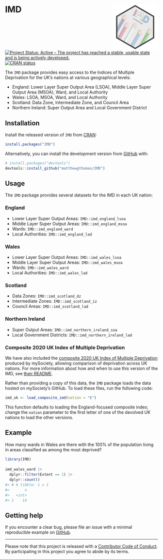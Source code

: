 
<!-- README.md is generated from README.Rmd. Please edit that file -->

# IMD <img src='man/figures/logo.png' align="right" height="150" /></a>

<!-- badges: start -->

[![Project Status: Active – The project has reached a stable, usable
state and is being actively
developed.](https://www.repostatus.org/badges/latest/active.svg)](https://www.repostatus.org/#active)
[![CRAN
status](https://www.r-pkg.org/badges/version/IMD)](https://cran.r-project.org/package=IMD)
<!-- badges: end -->

The `IMD` package provides easy access to the Indices of Multiple
Deprivation for the UK’s nations at various geographical levels:

-   England: Lower Layer Super Output Area (LSOA), Middle Layer Super
    Output Area (MSOA), Ward, and Local Authority
-   Wales: LSOA, MSOA, Ward, and Local Authority
-   Scotland: Data Zone, Intermediate Zone, and Council Area
-   Northern Ireland: Super Output Area and Local Government District

## Installation

Install the released version of `IMD` from
[CRAN](https://cran.r-project.org/package=IMD):

``` r
install.packages("IMD")
```

Alternatively, you can install the development version from
[GitHub](https://github.com/) with:

``` r
# install.packages("devtools")
devtools::install_github("matthewgthomas/IMD")
```

## Usage

The `IMD` package provides several datasets for the IMD in each UK
nation:

### England

-   Lower Layer Super Output Areas: `IMD::imd_england_lsoa`
-   Middle Layer Super Output Areas: `IMD::imd_england_msoa`
-   Wards: `IMD::imd_england_ward`
-   Local Authorities: `IMD::imd_england_lad`

### Wales

-   Lower Layer Super Output Areas: `IMD::imd_wales_lsoa`
-   Middle Layer Super Output Areas: `IMD::imd_wales_msoa`
-   Wards: `IMD::imd_wales_ward`
-   Local Authorities: `IMD::imd_wales_lad`

### Scotland

-   Data Zones: `IMD::imd_scotland_dz`
-   Intermediate Zones: `IMD::imd_scotland_iz`
-   Council Areas: `IMD::imd_scotland_lad`

### Northern Ireland

-   Super Output Areas: `IMD::imd_northern_ireland_soa`
-   Local Government Districts: `IMD::imd_northern_ireland_lad`

### Composite 2020 UK Index of Multiple Deprivation

We have also included the [composite 2020 UK Index of Multiple
Deprivation](https://github.com/mysociety/composite_uk_imd) produced by
mySociety, allowing comparison of deprivation across UK nations. For
more information about how and when to use this version of the IMD, see
[their
README](https://github.com/mysociety/composite_uk_imd/blob/master/readme.md).

Rather than providing a copy of this data, the `IMD` package loads the
data hosted on mySociety’s GitHub. To load these files, run the
following code:

``` r
imd_uk <- load_composite_imd(nation = "E")
```

This function defaults to loading the England-focused composite index;
change the `nation` parameter to the first letter of one of the devolved
UK nations to load the other versions.

## Example

How many wards in Wales are there with the 100% of the population living
in areas classified as among the most deprived?

``` r
library(IMD)

imd_wales_ward |> 
  dplyr::filter(Extent == 1) |> 
  dplyr::count()
#> # A tibble: 1 x 1
#>       n
#>   <int>
#> 1    14
```

## Getting help

If you encounter a clear bug, please file an issue with a minimal
reproducible example on
[GitHub](https://github.com/matthewgthomas/IMD/issues).

------------------------------------------------------------------------

Please note that this project is released with a [Contributor Code of
Conduct](https://www.contributor-covenant.org/version/2/0/code_of_conduct/).
By participating in this project you agree to abide by its terms.
